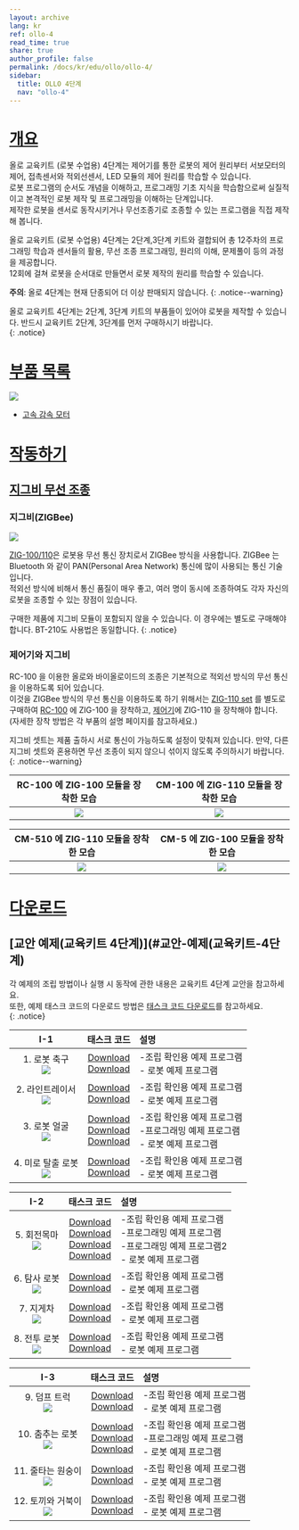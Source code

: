 ```yaml
---
layout: archive
lang: kr
ref: ollo-4
read_time: true
share: true
author_profile: false
permalink: /docs/kr/edu/ollo/ollo-4/
sidebar:
  title: OLLO 4단계
  nav: "ollo-4"
---
```


# [개요](#개요)

올로 교육키트 (로봇 수업용) 4단계는 제어기를 통한 로봇의 제어 원리부터 서보모터의 제어, 접촉센서와 적외선센서, LED 모듈의 제어 원리를 학습할 수 있습니다.  
로봇 프로그램의 순서도 개념을 이해하고, 프로그래밍 기초 지식을 학습함으로써 실질적이고 본격적인 로봇 제작 및 프로그래밍을 이해하는 단계입니다.  
제작한 로봇을 센서로 동작시키거나 무선조종기로 조종할 수 있는 프로그램을 직접 제작해 봅니다.

올로 교육키트 (로봇 수업용) 4단계는 2단계,3단계 키트와 결합되어 총 12주차의 프로그래밍 학습과 센서들의 활용, 무선 조종 프로그래밍, 원리의 이해, 문제풀이 등의 과정을 제공합니다.  
12회에 걸쳐 로봇을 순서대로 만들면서 로봇 제작의 원리를 학습할 수 있습니다.


**주의**: 올로 4단계는 현재 단종되어 더 이상 판매되지 않습니다.
{: .notice--warning}

올로 교육키트 4단계는 2단계, 3단계 키트의 부품들이 있어야 로봇을 제작할 수 있습니다. 반드시 교육키트 2단계, 3단계를 먼저 구매하시기 바랍니다.  
{: .notice}

# [부품 목록](#부품-목록)


 ![](/assets/images/edu/ollo/edu_4th_partlist_kr.png)

- [고속 감속 모터]

# [작동하기](#작동하기)

## [지그비 무선 조종](#지그비-무선-조종)

### 지그비(ZIGBee)

![](/assets/images/edu/ollo/zig_100_110_kr.png)

[ZIG-100/110]은 로봇용 무선 통신 장치로서 ZIGBee 방식을 사용합니다. ZIGBee 는 Bluetooth 와 같이 PAN(Personal Area Network) 통신에 많이 사용되는 통신 기술입니다.  
적외선 방식에 비해서 통신 품질이 매우 좋고, 여러 명이 동시에 조종하여도 각자 자신의 로봇을 조종할 수 있는 장점이 있습니다.

구매한 제품에 지그비 모듈이 포함되지 않을 수 있습니다. 이 경우에는 별도로 구매해야 합니다. BT-210도 사용법은 동일합니다.
{: .notice}

### 제어기와 지그비

RC-100 을 이용한 올로와 바이올로이드의 조종은 기본적으로 적외선 방식의 무선 통신을 이용하도록 되어 있습니다.  
이것을 ZIGBee 방식의 무선 통신을 이용하도록 하기 위해서는 [ZIG-110 set] 를 별도로 구매하여 [RC-100] 에 ZIG-100 을 장착하고, [제어기]에 ZIG-110 을 장착해야 합니다.  
(자세한 장착 방법은 각 부품의 설명 페이지를 참고하세요.)

지그비 셋트는 제품 출하시 서로 통신이 가능하도록 설정이 맞춰져 있습니다. 만약, 다른 지그비 셋트와 혼용하면 무선 조종이 되지 않으니 섞이지 않도록 주의하시기 바랍니다.   
{: .notice--warning}

|RC-100 에 ZIG-100 모듈을 장착한 모습|CM-100 에 ZIG-110 모듈을 장착한 모습|
|:-----:|:-----:|
|![](/assets/images/edu/ollo/rc-100_zig-100_insert4_kr.jpg)|![](/assets/images/edu/ollo/cm100_zig110_kr.jpg)|

|CM-510 에 ZIG-110 모듈을 장착한 모습|CM-5 에 ZIG-100 모듈을 장착한 모습|
|:-----:|:-----:|
|![](/assets/images/edu/ollo/cm510_zig110_kr.png)|![](/assets/images/edu/ollo/cm5_zig100_kr.png)|


# [다운로드](#다운로드)

## [교안 예제(교육키트 4단계)](#교안-예제(교육키트-4단계)

각 예제의 조립 방법이나 실행 시 동작에 관한 내용은 교육키트 4단계 교안을 참고하세요.   
또한, 예제 태스크 코드의 다운로드 방법은 [태스크 코드 다운로드]를 참고하세요.  
{: .notice}

|I-1|태스크 코드|설명|
| :---: | :-----: | :--- |
|1. 로봇 축구<br />![](/assets/images/edu/ollo/l4_hockey_kr.jpg)|[Download][OLLO_L4_SoccerASM_KR.tsk]<br />[Download][OLLO_L4_Soccer_KR.tsk]|-조립 확인용 예제 프로그램<br />- 로봇 예제 프로그램|
|2. 라인트레이서<br /> ![](/assets/images/edu/ollo/l4_line-tracer_kr.jpg)|[Download][OLLO_L4_LinetracerASM_KR.tsk]<br />[Download][OLLO_L4_Linetracer_KR.tsk]|-조립 확인용 예제 프로그램<br />- 로봇 예제 프로그램|
|3. 로봇 얼굴<br />![](/assets/images/edu/ollo/l4_face_kr.jpg)|[Download][OLLO_L4_FaceASM_KR.tsk]<br />[Download][OLLO_L4_FaceExam_KR.tsk]<br />[Download][OLLO_L4_Face_KR.tsk]|-조립 확인용 예제 프로그램<br />-프로그래밍 예제 프로그램<br />- 로봇 예제 프로그램|
|4. 미로 탈출 로봇<br />![](/assets/images/edu/ollo/l4_micro-mouse_kr.jpg)|[Download][CM100_L4_MicroMouseASM_KR.tsk]<br />[Download][OLLO_L4_MicroMouse_KR.tsk]<br />|-조립 확인용 예제 프로그램<br />- 로봇 예제 프로그램|

|I-2|태스크 코드|설명|
| :---: | :-----: | :--- |
|5. 회전목마<br />![](/assets/images/edu/ollo/l4_carousel_kr.jpg)|[Download][OLLO_L4_CarouselASM_KR.tsk]<br />[Download][OLLO_L4_CarouselExam1_KR.tsk]<br />[Download][OLLO_L4_CarouselExam2_KR.tsk]<br />[Download][OLLO_L4_Carousel_KR.tsk]|-조립 확인용 예제 프로그램<br />-프로그래밍 예제 프로그램<br />-프로그래밍 예제 프로그램2<br />- 로봇 예제 프로그램|
|6. 탐사 로봇<br />![](/assets/images/edu/ollo/l4_gripper_kr.jpg)|[Download][OLLO_L4_ExplorerASM_KR.tsk]<br />[Download][OLLO_L4_Explorer_KR.tsk]|-조립 확인용 예제 프로그램<br />- 로봇 예제 프로그램|
|7. 지게차<br />![](/assets/images/edu/ollo/l4_forklift_kr.jpg)|[Download][OLLO_L4_ForkliftASM_KR.tsk]<br />[Download][OLLO_L4_Forklift_KR.tsk]|-조립 확인용 예제 프로그램<br />- 로봇 예제 프로그램|
|8. 전투 로봇<br />![](/assets/images/edu/ollo/l4_war_robot_kr.jpg)|[Download][OLLO_L4_WarRobotASM_KR.tsk]<br />[Download][OLLO_L4_WarRobot_KR.tsk]|-조립 확인용 예제 프로그램<br />- 로봇 예제 프로그램|

|I-3|태스크 코드|설명|
| :---: | :-----: | :--- |
|9. 덤프 트럭<br />![](/assets/images/edu/ollo/l4_truck_kr.jpg)|[Download][OLLO_L4_DumpTruckASM_KR.tsk]<br />[Download][OLLO_L4_DumpTruck_KR.tsk]|-조립 확인용 예제 프로그램<br />- 로봇 예제 프로그램|
|10. 춤추는 로봇<br />![](/assets/images/edu/ollo/l4_dancer_kr.jpg)|[Download][OLLO_L4_DanceRobotASM_KR.tsk]<br />[Download][OLLO_L4_DanceRobotExam_KR.tsk]<br />[Download][OLLO_L4_DanceRobot_KR.tsk]|-조립 확인용 예제 프로그램<br />-프로그래밍 예제 프로그램<br />- 로봇 예제 프로그램|
|11. 줄타는 원숭이<br />![](/assets/images/edu/ollo/l4_ropedancer_kr.jpg)|[Download][OLLO_L4_MonkeyASM_KR.tsk]<br />[Download][OLLO_L4_Monkey_KR.tsk]|-조립 확인용 예제 프로그램<br />- 로봇 예제 프로그램|
|12. 토끼와 거북이<br />![](/assets/images/edu/ollo/l4_rabbit_turtle_kr.jpg)|[Download][OLLO_L4_RabbitTurtleASM_KR.tsk]<br />[Download][OLLO_L4_RabbitTurtle_KR.tsk]|-조립 확인용 예제 프로그램<br />- 로봇 예제 프로그램|


[고속 감속 모터]: /docs/kr/parts/motor/h_speed_geared_motor/
[ZIG-100/110]: /docs/kr/parts/communication/zig-110/
[ZIG-110 set]: /docs/kr/parts/communication/zig-110/
[RC-100]: /docs/kr/parts/communication/rc-100/
[제어기]: /docs/kr/parts/controller/controller_compatibility/
[태스크 코드 다운로드]: /docs/kr/faq/download_task_code/
[OLLO_L4_SoccerASM_KR.tsk]: http://support.robotis.com/ko/baggage_files/ollo/edu_4th/ollo_l4_soccerasm_kr.tsk
[OLLO_L4_Soccer_KR.tsk]: http://support.robotis.com/ko/baggage_files/ollo/edu_4th/ollo_l4_soccer_kr.tsk
[OLLO_L4_LinetracerASM_KR.tsk]: http://support.robotis.com/ko/baggage_files/ollo/edu_4th/ollo_l4_linetracerasm_kr.tsk
[OLLO_L4_Linetracer_KR.tsk]: http://support.robotis.com/ko/baggage_files/ollo/edu_4th/ollo_l4_linetracer_kr.tsk
[OLLO_L4_FaceASM_KR.tsk]: http://support.robotis.com/ko/baggage_files/ollo/edu_4th/ollo_l4_faceasm_kr.tsk
[OLLO_L4_FaceExam_KR.tsk]: http://support.robotis.com/ko/baggage_files/ollo/edu_4th/ollo_l4_faceexam_kr.tsk
[OLLO_L4_Face_KR.tsk]: http://support.robotis.com/ko/baggage_files/ollo/edu_4th/ollo_l4_face_kr.tsk
[CM100_L4_MicroMouseASM_KR.tsk]: http://support.robotis.com/ko/baggage_files/ollo/edu_4th/ollo_l4_micromouseasm_kr.tsk
[OLLO_L4_MicroMouse_KR.tsk]: http://support.robotis.com/ko/baggage_files/ollo/edu_4th/ollo_l4_micromouse_kr.tsk
[OLLO_L4_CarouselASM_KR.tsk]: http://support.robotis.com/ko/baggage_files/ollo/edu_4th/ollo_l4_carouselasm_kr.tsk
[OLLO_L4_CarouselExam1_KR.tsk]: http://support.robotis.com/ko/baggage_files/ollo/edu_4th/ollo_l4_carouselexam1_kr.tsk
[OLLO_L4_CarouselExam2_KR.tsk]: http://support.robotis.com/ko/baggage_files/ollo/edu_4th/ollo_l4_carouselexam2_kr.tsk
[OLLO_L4_Carousel_KR.tsk]: http://support.robotis.com/ko/baggage_files/ollo/edu_4th/ollo_l4_carousel_kr.tsk
[OLLO_L4_ExplorerASM_KR.tsk]: http://support.robotis.com/ko/baggage_files/ollo/edu_4th/ollo_l4_explorerasm_kr.tsk
[OLLO_L4_Explorer_KR.tsk]: http://support.robotis.com/ko/baggage_files/ollo/edu_4th/ollo_l4_explorer_kr.tsk
[OLLO_L4_ForkliftASM_KR.tsk]: http://support.robotis.com/ko/baggage_files/ollo/edu_4th/ollo_l4_forkliftasm_kr.tsk
[OLLO_L4_Forklift_KR.tsk]: http://support.robotis.com/ko/baggage_files/ollo/edu_4th/ollo_l4_forklift_kr.tsk
[OLLO_L4_WarRobotASM_KR.tsk]: http://support.robotis.com/ko/baggage_files/ollo/edu_4th/ollo_l4_warrobotasm_kr.tsk
[OLLO_L4_WarRobot_KR.tsk]: http://support.robotis.com/ko/baggage_files/ollo/edu_4th/ollo_l4_warrobot_kr.tsk
[OLLO_L4_DumpTruckASM_KR.tsk]: http://support.robotis.com/ko/baggage_files/ollo/edu_4th/ollo_l4_dumptruckasm_kr.tsk
[OLLO_L4_DumpTruck_KR.tsk]: http://support.robotis.com/ko/baggage_files/ollo/edu_4th/ollo_l4_dumptruck_kr.tsk
[OLLO_L4_DanceRobotASM_KR.tsk]: http://support.robotis.com/ko/baggage_files/ollo/edu_4th/ollo_l4_dancerobotasm_kr.tsk
[OLLO_L4_DanceRobotExam_KR.tsk]: http://support.robotis.com/ko/baggage_files/ollo/edu_4th/ollo_l4_dancerobotexam_kr.tsk
[OLLO_L4_DanceRobot_KR.tsk]: http://support.robotis.com/ko/baggage_files/ollo/edu_4th/ollo_l4_dancerobot_kr.tsk
[OLLO_L4_MonkeyASM_KR.tsk]: http://support.robotis.com/ko/baggage_files/ollo/edu_4th/ollo_l4_monkeyasm_kr.tsk
[OLLO_L4_Monkey_KR.tsk]: http://support.robotis.com/ko/baggage_files/ollo/edu_4th/ollo_l4_monkey_kr.tsk
[OLLO_L4_RabbitTurtleASM_KR.tsk]: http://support.robotis.com/ko/baggage_files/ollo/edu_4th/ollo_l4_rabbitturtleasm_kr.tsk
[OLLO_L4_RabbitTurtle_KR.tsk]: http://support.robotis.com/ko/baggage_files/ollo/edu_4th/ollo_l4_rabbitturtle_kr.tsk
